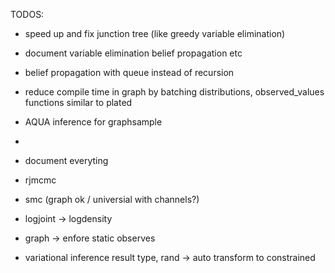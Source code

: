 TODOS:

- speed up and fix junction tree (like greedy variable elimination)
- document variable elimination belief propagation etc
- belief propagation with queue instead of recursion
- reduce compile time in graph by batching distributions, observed_values functions similar to plated

- AQUA inference for graphsample
- 
- document everyting


- rjmcmc
- smc (graph ok / universial with channels?)
- logjoint -> logdensity
- graph -> enfore static observes
- variational inference result type, rand -> auto transform to constrained